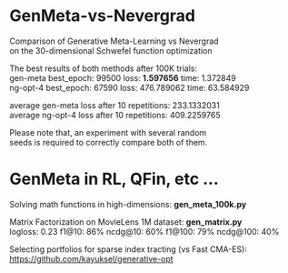 # GenMeta-vs-Nevergrad
Comparison of Generative Meta-Learning vs Nevergrad  
on the 30-dimensional Schwefel function optimization

The best results of both methods after 100K trials:  
gen-meta best_epoch: 99500 loss: **1.597656** time: 1.372849  
ng-opt-4 best_epoch: 67590 loss: 476.789062 time: 63.584929 

average gen-meta loss after 10 repetitions: 233.1332031  
average ng-opt-4 loss after 10 repetitions: 409.2259765

Please note that, an experiment with several random  
seeds is required to correctly compare both of them.

# GenMeta in RL, QFin, etc ...

Solving math functions in high-dimensions: **gen_meta_100k.py**  

Matrix Factorization on MovieLens 1M dataset: **gen_matrix.py**  
logloss: 0.23 f1@10: 86% ncdg@10: 60% f1@100: 79% ncdg@100: 40%

Selecting portfolios for sparse index tracting (vs Fast CMA-ES):  
https://github.com/kayuksel/generative-opt
